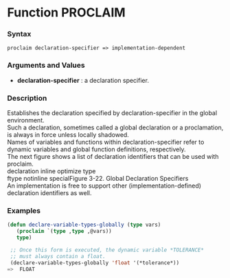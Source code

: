 <!-- Generated on 05/10/2020 by https://github.com/anto2oo/clhs-evolved -->

# Function PROCLAIM

### Syntax
`proclaim declaration-specifier => implementation-dependent`  


### Arguments and Values
- **declaration-specifier** : a declaration specifier.   


### Description
Establishes the declaration specified by declaration-specifier in the global environment.  
Such a declaration, sometimes called a global declaration or a proclamation, is always in force unless locally shadowed.  
Names of variables and functions within declaration-specifier refer to dynamic variables and global function definitions, respectively.  
The next figure shows a list of declaration identifiers that can be used with proclaim.  
declaration  inline     optimize  type    
ftype        notinline  specialFigure 3-22.  Global Declaration Specifiers  
An implementation is free to support other (implementation-defined) declaration identifiers as well.



### Examples
```lisp 
(defun declare-variable-types-globally (type vars)
   (proclaim `(type ,type ,@vars))
   type)

 ;; Once this form is executed, the dynamic variable *TOLERANCE*
 ;; must always contain a float.
 (declare-variable-types-globally 'float '(*tolerance*))
=>  FLOAT
```

